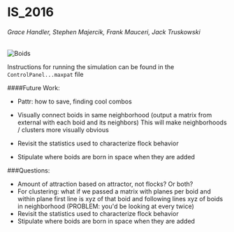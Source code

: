 # IS_2016
###### Grace Handler, Stephen Majercik, Frank Mauceri, Jack Truskowski


![Boids](https://cloud.githubusercontent.com/assets/11000833/12837197/170d39a2-cb8e-11e5-84c1-273e1cb236c9.png)


Instructions for running the simulation can be found in the `ControlPanel...maxpat` file

####Future Work:
- Pattr: how to save, finding cool combos

- Visually connect boids in same neighborhood (output a matrix from external with each boid and its neighbors) This will make neighborhoods / clusters more visually obvious
- Revisit the statistics used to characterize flock behavior  
- Stipulate where boids are born in space when they are added 

###Questions:
- Amount of attraction based on attractor, not flocks? Or both?
- For clustering: what if we passed a matrix with planes per boid and within plane first line is xyz of that boid and following lines xyz of boids in neighborhood (PROBLEM: you'd be looking at every twice)
- Revisit the statistics used to characterize flock behavior
- Stipulate where boids are born in space when they are added 




